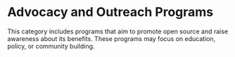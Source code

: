 # Advocacy and Outreach Programs

This category includes programs that aim to promote open source and raise awareness about its benefits. These programs may focus on education, policy, or community building.
